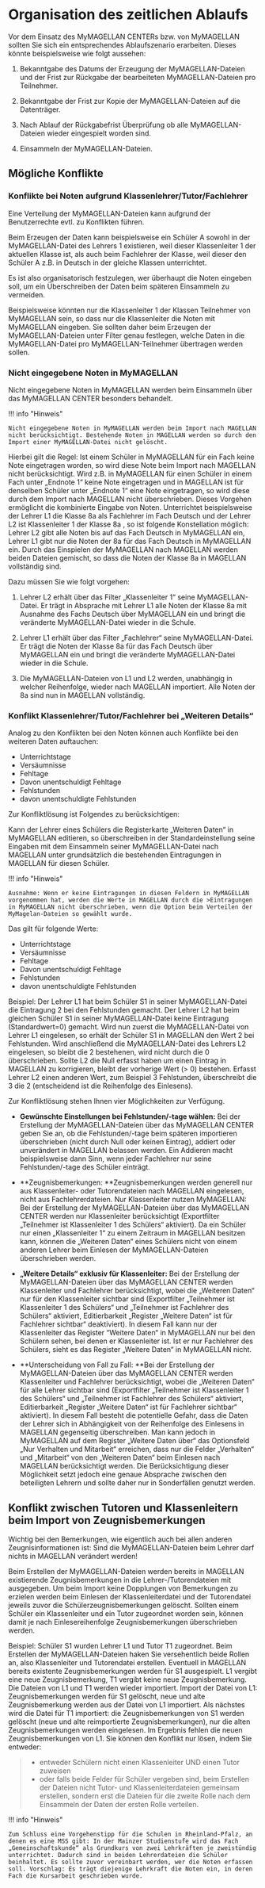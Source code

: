 
# Organisation des zeitlichen Ablaufs

Vor dem Einsatz des MyMAGELLAN CENTERs bzw. von MyMAGELLAN sollten Sie sich ein entsprechendes Ablaufszenario erarbeiten. Dieses könnte beispielsweise wie folgt aussehen:

1. Bekanntgabe des Datums der Erzeugung der MyMAGELLAN-Dateien und der Frist zur Rückgabe der bearbeiteten MyMAGELLAN-Dateien pro Teilnehmer.

2. Bekanntgabe der Frist zur Kopie der MyMAGELLAN-Dateien auf die Datenträger.

3. Nach Ablauf der Rückgabefrist Überprüfung ob alle MyMAGELLAN-Dateien wieder eingespielt worden sind.

4. Einsammeln der MyMAGELLAN-Dateien.

## Mögliche Konflikte

### Konflikte bei Noten aufgrund Klassenlehrer/Tutor/Fachlehrer

Eine Verteilung der MyMAGELLAN-Dateien kann aufgrund der Benutzerrechte evtl. zu Konflikten führen.

Beim Erzeugen der Daten kann beispielsweise ein Schüler A sowohl in der MyMAGELLAN-Datei des Lehrers 1 existieren, weil dieser Klassenleiter 1 der aktuellen Klasse ist, als auch beim Fachlehrer der Klasse, weil dieser den Schüler A z.B. in Deutsch in der gleiche Klassen unterrichtet.

Es ist also organisatorisch festzulegen, wer überhaupt die Noten eingeben soll, um ein Überschreiben der Daten beim späteren Einsammeln zu vermeiden.

Beispielsweise könnten nur die Klassenleiter 1 der Klassen Teilnehmer von MyMAGELLAN sein, so dass nur die Klassenleiter die Noten mit MyMAGELLAN eingeben. Sie sollten daher beim Erzeugen der MyMAGELLAN-Dateien unter Filter genau festlegen, welche Daten in die MyMAGELLAN-Datei pro MyMAGELLAN-Teilnehmer übertragen werden sollen.

### Nicht eingegebene Noten in MyMAGELLAN

Nicht eingegebene Noten in MyMAGELLAN werden beim Einsammeln über das MyMAGELLAN CENTER besonders behandelt.

!!! info "Hinweis"

	Nicht eingegebene Noten in MyMAGELLAN werden beim Import nach MAGELLAN nicht berücksichtigt. Bestehende Noten in MAGELLAN werden so durch den Import einer MyMAGELLAN-Datei nicht gelöscht.

Hierbei gilt die Regel:
Ist einem Schüler in MyMAGELLAN für ein Fach keine Note eingetragen worden, so wird diese Note beim Import nach MAGELLAN nicht berücksichtigt. Wird z.B. in MyMAGELLAN für einen Schüler in einem Fach unter „Endnote 1“ keine Note eingetragen und in MAGELLAN ist für denselben Schüler unter „Endnote 1“ eine Note eingetragen, so wird diese durch dem Import nach MAGELLAN nicht überschrieben. 
Dieses Vorgehen ermöglicht die kombinierte Eingabe von Noten.
Unterrichtet beispielsweise der Lehrer L1 die Klasse 8a als Fachlehrer im Fach Deutsch und der Lehrer L2 ist Klassenleiter 1 der Klasse 8a , so ist folgende Konstellation möglich: Lehrer L2 gibt alle Noten bis auf das Fach Deutsch in MyMAGELLAN ein, Lehrer L1 gibt nur die Noten der 8a für das Fach Deutsch in MyMAGELLAN ein. Durch das Einspielen der MyMAGELLAN nach MAGELLAN werden beiden Dateien gemischt, so dass die Noten der Klasse 8a in MAGELLAN vollständig sind.

Dazu müssen Sie wie folgt vorgehen:

1. Lehrer L2 erhält über das Filter „Klassenleiter 1“ seine MyMAGELLAN-Datei. Er trägt in Absprache mit Lehrer L1 alle Noten der Klasse 8a mit Ausnahme des Fachs Deutsch über MyMAGELLAN ein und bringt die veränderte MyMAGELLAN-Datei wieder in die Schule.

2. Lehrer L1 erhält über das Filter „Fachlehrer“ seine MyMAGELLAN-Datei. Er trägt die Noten der Klasse 8a für das Fach Deutsch über MyMAGELLAN ein und bringt die veränderte MyMAGELLAN-Datei wieder in die Schule.

3. Die MyMAGELLAN-Dateien von L1 und L2 werden, unabhängig in welcher Reihenfolge, wieder nach MAGELLAN importiert. Alle Noten der 8a sind nun in MAGELLAN vollständig.

### Konflikt Klassenlehrer/Tutor/Fachlehrer bei „Weiteren Details“

Analog zu den Konflikten bei den Noten können auch Konflikte bei den weiteren Daten auftauchen:

* Unterrichtstage
* Versäumnisse
* Fehltage
* Davon unentschuldigt Fehltage
* Fehlstunden
* davon unentschuldigte Fehlstunden

Zur Konfliktlösung ist Folgendes zu berücksichtigen:

Kann der Lehrer eines Schülers die Registerkarte „Weiteren Daten“ in MyMAGELLAN editieren, so überschreiben in der Standardeinstellung seine Eingaben mit dem Einsammeln seiner MyMAGELLAN-Datei nach MAGELLAN unter grundsätzlich die bestehenden Eintragungen in MAGELLAN für diesen Schüler.

!!! info "Hinweis"

	Ausnahme: Wenn er keine Eintragungen in diesen Feldern in MyMAGELLAN vorgenommen hat, werden die Werte in MAGELLAN durch die >Eintragungen in MyMAGELLAN nicht überschrieben, wenn die Option beim Verteilen der MyMagelan-Dateien so gewählt wurde. 
    
Das gilt für folgende Werte:
* Unterrichtstage
* Versäumnisse
* Fehltage
* Davon unentschuldigt Fehltage
* Fehlstunden
* davon unentschuldigte Fehlstunden

Beispiel:
Der Lehrer L1 hat beim Schüler S1 in seiner MyMAGELLAN-Datei die Eintragung 2 bei den Fehlstunden gemacht. Der Lehrer L2 hat beim gleichen Schüler S1 in seiner MyMAGELLAN-Datei keine Eintragung (Standardwert=0) gemacht. Wird nun zuerst die MyMAGELLAN-Datei von Lehrer L1 eingelesen, so erhält der Schüler S1 in MAGELLAN den Wert 2 bei Fehlstunden. Wird anschließend die MyMAGELLAN-Datei des Lehrers L2 eingelesen, so bleibt die 2 bestehenen, wird nicht durch die 0 überschrieben. Sollte L2 die Null erfasst haben um einen Eintrag in MAGELLAN zu korrigieren, bleibt der vorherige Wert (> 0) bestehen. Erfasst Lehrer L2 einen anderen Wert, zum Beispiel 3 Fehlstunden, überschreibt die 3 die 2 (entscheidend ist die Reihenfolge des Einlesens).

Zur Konfliktlösung stehen Ihnen vier Möglichkeiten zur Verfügung.

* **Gewünschte Einstellungen bei Fehlstunden/-tage wählen:** Bei der Erstellung der MyMAGELLAN-Dateien über das MyMAGELLAN CENTER geben Sie an, ob die Fehlstunden/-tage beim späteren importieren überschrieben (nicht durch Null oder keinen Eintrag), addiert oder unverändert in MAGELLAN belassen werden. Ein Addieren macht beispielsweise dann Sinn, wenn jeder Fachlehrer nur seine Fehlstunden/-tage des Schüler einträgt.

* **Zeugnisbemerkungen: **Zeugnisbemerkungen werden generell nur aus Klassenleiter- oder Tutorendateien nach MAGELLAN eingelesen, nicht aus Fachlehrerdateien.
Nur Klassenleiter nutzen MyMAGELLAN: Bei der Erstellung der MyMAGELLAN-Dateien über das MyMAGELLAN CENTER werden nur Klassenleiter berücksichtigt (Exportfilter „Teilnehmer ist Klassenleiter 1 des Schülers“ aktiviert). Da ein Schüler nur einen „Klassenleiter 1“ zu einem Zeitraum in MAGELLAN besitzen kann, können die „Weiteren Daten“ eines Schülers nicht von einem anderen Lehrer beim Einlesen der MyMAGELLAN-Dateien überschrieben werden.

* **„Weitere Details“ exklusiv für Klassenleiter:** Bei der Erstellung der MyMAGELLAN-Dateien über das MyMAGELLAN CENTER werden Klassenleiter und Fachlehrer berücksichtigt, wobei die „Weiteren Daten“ nur für den Klassenleiter sichtbar sind (Exportfilter „Teilnehmer ist Klassenleiter 1 des Schülers“ und „Teilnehmer ist Fachlehrer des Schülers“ aktiviert, Editierbarkeit „Register „Weitere Daten“ ist für Fachlehrer sichtbar“ deaktiviert). In diesem Fall kann nur der Klassenleiter das Register “Weitere Daten“ in MyMAGELLAN nur bei den Schülern sehen, bei denen er Klassenleiter ist. Ist er nur Fachlehrer des Schülers, sieht es das Register „Weitere Daten“ in MyMAGELLAN nicht.

* **Unterscheidung von Fall zu Fall: **Bei der Erstellung der MyMAGELLAN-Dateien über das MyMAGELLAN CENTER werden Klassenleiter und Fachlehrer berücksichtigt, wobei die „Weiteren Daten“ für alle Lehrer sichtbar sind (Exportfilter „Teilnehmer ist Klassenleiter 1 des Schülers“ und „Teilnehmer ist Fachlehrer des Schülers“ aktiviert, Editierbarkeit „Register „Weitere Daten“ ist für Fachlehrer sichtbar“ aktiviert). In diesem Fall besteht die potentielle Gefahr, dass die Daten der Lehrer sich in Abhängigkeit von der Reihenfolge des Einlesens in MAGELLAN gegenseitig überschreiben. Man kann jedoch in MyMAGELLAN auf dem Register „Weitere Daten über“ das Optionsfeld „Nur Verhalten und Mitarbeit“ erreichen, dass nur die Felder „Verhalten“ und „Mitarbeit“ von den „Weiteren Daten“ beim Einlesen nach MAGELLAN berücksichtigt werden. Die Berücksichtigung dieser Möglichkeit setzt jedoch eine genaue Absprache zwischen den beteiligten Lehrern und sollte daher nur in Sonderfällen genutzt werden.

## Konflikt zwischen Tutoren und Klassenleitern beim Import von Zeugnisbemerkungen

 Wichtig bei den Bemerkungen, wie eigentlich auch bei allen anderen Zeugnisinformationen ist: Sind die MyMAGELLAN-Dateien beim Lehrer darf nichts in MAGELLAN verändert werden!
 
Beim Erstellen der MyMAGELLAN-Dateien werden bereits in MAGELLAN existierende Zeugnisbemerkungen in die Lehrer-/Tutorendateien mit ausgegeben. Um beim Import keine Dopplungen von Bemerkungen zu erzielen werden beim Einlesen der Klassenleiterdatei und der Tutorendatei jeweils zuvor die Schülerzeugnisbemerkungen gelöscht. Sollten einem Schüler ein Klassenleiter und ein Tutor zugeordnet worden sein, können damit je nach Einlesereihenfolge Zeugnisbemerkungen überschrieben werden.

Beispiel: Schüler S1 wurden Lehrer L1 und Tutor T1 zugeordnet. Beim Erstellen der MyMAGELLAN-Dateien haken Sie versehentlich beide Rollen an, also Klassenleiter und Tutorendatei erstellen. Eventuell in MAGELLAN bereits existente Zeugnisbemerkungen werden für S1 ausgespielt. L1 vergibt eine neue Zeugnisbemerkung, T1 vergibt keine neue Zeugnisbemerkung. Die Dateien von L1 und T1 werden wieder importiert. Import der Datei von L1: Zeugnisbemerkungen werden für S1 gelöscht, neue und alte Zeugnisbemerkung werden aus der Datei von L1 importiert. Als nächstes wird die Datei für T1 importiert: die Zeugnisbemerkungen von S1 werden gelöscht (neue und alte reimportierte Zeugnisbemerkungen), nur die alten Zeugnisbemerkungen werden eingelesen. Im Ergebnis fehlen die neuen Zeugnisbemerkungen von L1. Sie können den Konflikt nur lösen, indem Sie entweder:

> * entweder Schülern nicht einen Klassenleiter UND einen Tutor zuweisen
> * oder falls beide Felder für Schüler vergeben sind, beim Erstellen der Dateien nicht Tutor- und Klassenleiterdateien gemeinsam erstellen, sondern erst die Dateien für die zweite Rolle nach dem Einsammeln der Daten der ersten Rolle verteilen.  

!!! info "Hinweis"

	Zum Schluss eine Vorgehenstipp für die Schulen in Rheinland-Pfalz, an denen es eine MSS gibt: In der Mainzer Studienstufe wird das Fach „Gemeinschaftskunde“ als Grundkurs von zwei Lehrkräften je zweistündig unterrichtet. Dadurch sind in beiden Lehrerdateien die Schüler beinhaltet. Es sollte zuvor vereinbart werden, wer die Noten erfassen soll. Vorschlag: Es trägt diejenige Lehrkraft die Noten ein, in deren Fach die Kursarbeit geschrieben wurde.